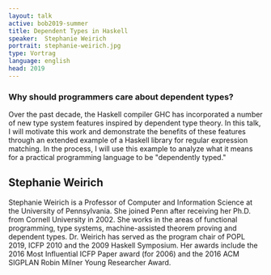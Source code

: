```yaml
---
layout: talk
active: bob2019-summer
title: Dependent Types in Haskell
speaker:  Stephanie Weirich
portrait: stephanie-weirich.jpg
type: Vortrag
language: english
head: 2019
---
```


### Why should programmers care about dependent types? 
 
Over the past decade, the Haskell compiler GHC has incorporated a number of
new type system features inspired by dependent type theory.  In this talk, I
will motivate this work and demonstrate the benefits of these features through
an extended example of a Haskell library for regular expression matching. In
the process, I will use this example to analyze what it means for a practical
programming language to be "dependently typed."
 
## Stephanie Weirich 
 
Stephanie Weirich is a Professor of Computer and Information Science at the
University of Pennsylvania. She joined Penn after receiving her Ph.D. from
Cornell University in 2002. She works in the areas of functional programming,
type systems, machine-assisted theorem proving and dependent
types. Dr. Weirich has served as the program chair of POPL 2019, ICFP 2010 and
the 2009 Haskell Symposium. Her awards include the 2016 Most Influential ICFP
Paper award (for 2006) and the 2016 ACM SIGPLAN Robin Milner Young Researcher
Award.
